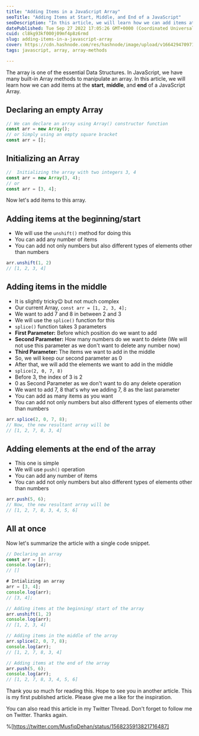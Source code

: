 ```yaml
---
title: "Adding Items in a JavaScript Array"
seoTitle: "Adding Items at Start, Middle, and End of a JavaScript"
seoDescription: "In this article, we will learn how we can add items at the start/beginning, middle, and end of a JavaScript Array."
datePublished: Tue Sep 27 2022 17:05:26 GMT+0000 (Coordinated Universal Time)
cuid: cl8kg93kf000j09mf4p8z6rmd
slug: adding-items-in-a-javascript-array
cover: https://cdn.hashnode.com/res/hashnode/image/upload/v1664294709712/pJg_xuqvO.png
tags: javascript, array, array-methods

---
```


The array is one of the essential Data Structures. In JavaScript, we have many built-in Array methods to manipulate an array. In this article, we will learn how we can add items at the **start**, **middle**, and **end** of a JavaScript Array. 

## Declaring an empty Array

```javascript
// We can declare an array using Array() constructor function
const arr = new Array();
// or Simply using an empty square bracket
const arr = [];
```

## Initializing an Array

```javascript
//  Initializing the array with two integers 3, 4
const arr = new Array(3, 4);
// or
const arr = [3, 4];
```
Now let's add items to this array.

## Adding items at the beginning/start
- We will use the `unshift()` method for doing this
- You can add any number of items
- You can add not only numbers but also different types of elements other than numbers

```javascript
arr.unshift(1, 2)
// [1, 2, 3, 4]
```
## Adding items in the middle
- It is slightly tricky😉 but not much complex
- Our current Array,  `const arr = [1, 2, 3, 4];`
- We want to add 7 and 8 in between 2 and 3
- We will use the `splice()` function for this
- `splice()` function takes 3 parameters
-  **First Parameter:** Before which position do we want to add
- **Second Parameter:** How many numbers do we want to delete (We will not use this parameter as we don't want to delete any number now)
- **Third Parameter:** The items we want to add in the middle
- So, we will keep our second parameter as 0
- After that, we will add the elements we want to add in the middle
- `splice(2, 0, 7, 8)`
- Before 3, the index of 3 is 2
- 0 as Second Parameter as we don't want to do any delete operation
- We want to add 7, 8 that's why we adding 7, 8 as the last parameter
- You can add as many items as you want
- You can add not only numbers but also different types of elements other than numbers

```javascript
arr.splice(2, 0, 7, 8);
// Now, the new resultant array will be
// [1, 2, 7, 8, 3, 4]
```

## Adding elements at the end of the array

- This one is simple
- We will use `push()` operation
- You can add any number of items
- You can add not only numbers but also different types of elements other than numbers

```javascript
arr.push(5, 6);
// Now, the new resultant array will be
// [1, 2, 7, 8, 3, 4, 5, 6]
```
## All at once
Now let's summarize the article with a single code snippet.

```javascript
// Declaring an array
const arr = [];
console.log(arr);
// []

# Intializing an array
arr = [3, 4];
console.log(arr);
// [3, 4];

// Adding items at the beginning/ start of the array
arr.unshift(1, 2)
console.log(arr);
// [1, 2, 3, 4]

// Adding items in the middle of the array
arr.splice(2, 0, 7, 8);
console.log(arr);
// [1, 2, 7, 8, 3, 4]

// Adding items at the end of the array
arr.push(5, 6);
console.log(arr);
// [1, 2, 7, 8, 3, 4, 5, 6]

```
Thank you so much for reading this. Hope to see you in another article. This is my first published article. Please give me a like for the inspiration.

You can also read this article in my Twitter Thread. Don't forget to follow me on Twitter. Thanks again.

%[https://twitter.com/MusfiqDehan/status/1568235913821716487]